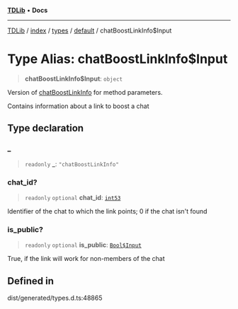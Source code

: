 [**TDLib**](../../../../../../README.md) • **Docs**

***

[TDLib](../../../../../../modules.md) / [index](../../../../../README.md) / [types](../../../README.md) / [default](../README.md) / chatBoostLinkInfo$Input

# Type Alias: chatBoostLinkInfo$Input

> **chatBoostLinkInfo$Input**: `object`

Version of [chatBoostLinkInfo](chatBoostLinkInfo-1.md) for method parameters.

Contains information about a link to boost a chat

## Type declaration

### \_

> `readonly` **\_**: `"chatBoostLinkInfo"`

### chat\_id?

> `readonly` `optional` **chat\_id**: [`int53`](int53-1.md)

Identifier of the chat to which the link points; 0 if the chat isn't found

### is\_public?

> `readonly` `optional` **is\_public**: [`Bool$Input`](Bool$Input.md)

True, if the link will work for non-members of the chat

## Defined in

dist/generated/types.d.ts:48865
